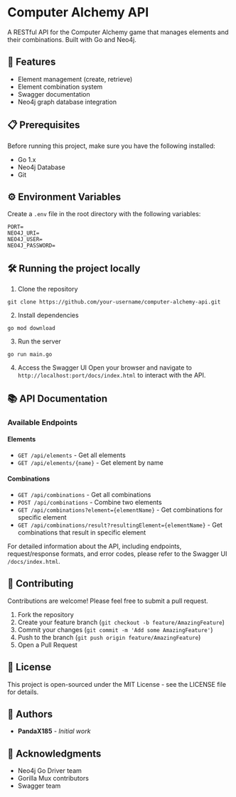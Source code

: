 # Computer Alchemy API

A RESTful API for the Computer Alchemy game that manages elements and their combinations. Built with Go and Neo4j.

## 🚀 Features

- Element management (create, retrieve)
- Element combination system
- Swagger documentation
- Neo4j graph database integration

## 📋 Prerequisites

Before running this project, make sure you have the following installed:
- Go 1.x
- Neo4j Database
- Git

## ⚙️ Environment Variables

Create a `.env` file in the root directory with the following variables:

```
PORT=
NEO4J_URI=
NEO4J_USER=
NEO4J_PASSWORD=
```

## 🛠️ Running the project locally

1. Clone the repository
```
git clone https://github.com/your-username/computer-alchemy-api.git
```

2. Install dependencies
```
go mod download
```

3. Run the server
```
go run main.go
```

4. Access the Swagger UI
Open your browser and navigate to `http://localhost:port/docs/index.html` to interact with the API.

## 📚 API Documentation

### Available Endpoints

#### Elements
- `GET /api/elements` - Get all elements
- `GET /api/elements/{name}` - Get element by name

#### Combinations
- `GET /api/combinations` - Get all combinations
- `POST /api/combinations` - Combine two elements
- `GET /api/combinations?element={elementName}` - Get combinations for specific element
- `GET /api/combinations/result?resultingElement={elementName}` - Get combinations that result in specific element

For detailed information about the API, including endpoints, request/response formats, and error codes, please refer to the Swagger UI `/docs/index.html`.

## 🤝 Contributing

Contributions are welcome! Please feel free to submit a pull request.

1. Fork the repository
2. Create your feature branch (`git checkout -b feature/AmazingFeature`)
3. Commit your changes (`git commit -m 'Add some AmazingFeature'`)
4. Push to the branch (`git push origin feature/AmazingFeature`)
5. Open a Pull Request

## 📜 License

This project is open-sourced under the MIT License - see the LICENSE file for details.

## 👥 Authors

- **PandaX185** - *Initial work*

## 🙏 Acknowledgments

- Neo4j Go Driver team
- Gorilla Mux contributors
- Swagger team
